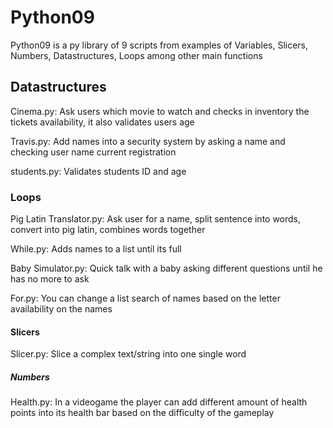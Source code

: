 # Python09

Python09 is a py library of 9 scripts from examples of Variables, Slicers, Numbers, Datastructures, Loops among other main functions

## Datastructures
Cinema.py: 
Ask users which movie to watch and checks in inventory the tickets availability, it also validates users age 

Travis.py:
Add names into a security system by asking a name and checking user name current registration

students.py:
Validates students ID and age 

### Loops 
Pig Latin Translator.py:
Ask user for a name, split sentence into words, convert into pig latin, combines words together 

While.py: 
Adds names to a list until its full

Baby Simulator.py:
Quick talk with a baby asking different questions until he has no more to ask

For.py:
You can change a list search of names based on the letter availability on the names 

#### Slicers
Slicer.py:
Slice a complex text/string into one single word 

##### Numbers
Health.py: 
In a videogame the player can add different amount of health points into its health bar based on the difficulty of the gameplay
